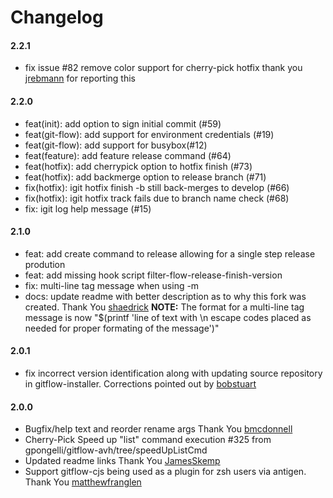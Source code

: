 # Changelog

#### 2.2.1
* fix issue #82 remove color support for cherry-pick hotfix thank you [jrebmann](https://github.com/jrebmann) for reporting this

#### 2.2.0
* feat(init): add option to sign initial commit (#59)
* feat(git-flow): add support for environment credentials (#19)
* feat(git-flow): add support for busybox(#12)
* feat(feature): add feature release command (#64)
* feat(hotfix): add cherrypick option to hotfix finish (#73) 
* feat(hotfix): add  backmerge option to release branch (#71)
* fix(hotfix): igit hotfix finish -b still back-merges to develop (#66)
* fix(hotfix): igit hotfix track fails due to branch name check (#68)
* fix: igit log help message (#15)

#### 2.1.0
* feat: add create command to release allowing for a single step release prodution
* feat: add missing hook script filter-flow-release-finish-version
* fix: multi-line tag message when using -m
* docs: update readme with better description as to why this fork was created. Thank You [shaedrick](https://github.com/shaedrich)
**NOTE:** The format for a multi-line tag message is now "$(printf 'line of text with \n escape codes placed as needed for proper formating of the message')"

#### 2.0.1
* fix incorrect version identification along with updating source repository in gitflow-installer. Corrections pointed out by [bobstuart](https://github.com/bobstuart)

#### 2.0.0
* Bugfix/help text and reorder rename args Thank You [bmcdonnell](https://github.com/bmcdonnell)
* Cherry-Pick  Speed up "list" command execution #325 from gpongelli/gitflow-avh/tree/speedUpListCmd
* Updated readme links Thank You [JamesSkemp](https://github.com/JamesSkemp)
* Support gitflow-cjs being used as a plugin for zsh users via antigen. Thank You [matthewfranglen](https://github.com/matthewfranglen)
